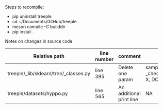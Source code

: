 Steps to recompile:

- pip uninstall treeple
- cd ~/Documents/GitHub/treeple
- meson compile -C builddir
- pip install .


Notes on changes in source code
<!-- - treeple/_lib/sklearn/tree/_classes.py, line 395, delete one param, original: sample_weight = _check_sample_weight(sample_weight, X, DOUBLE)
- treeple/datasets/hyppo.py, line 565, an additional print line -->

| Relative path | line number | comment | original |
|-----------------|-----------------|-----------------|-----------------|
| treeple/_lib/sklearn/tree/_classes.py  |  line 395  | Delete one param | sample_weight = _check_sample_weight(sample_weight, X, DOUBLE) |
| treeple/datasets/hyppo.py    | line 565    | An additional print line   | NA |